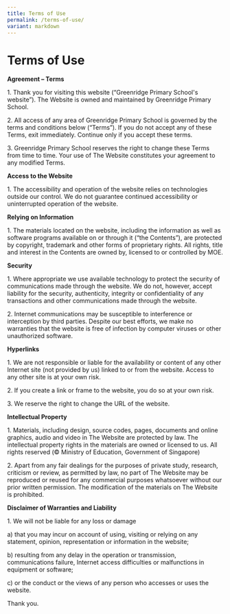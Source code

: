 ```yaml
---
title: Terms of Use
permalink: /terms-of-use/
variant: markdown
---
```

# Terms of Use

**Agreement – Terms**

1\. Thank you for visiting this website (“Greenridge Primary School's website”). The Website is owned and maintained by Greenridge Primary School.

2\. All access of any area of Greenridge Primary School is governed by the terms and conditions below (“Terms”). If you do not accept any of these Terms, exit immediately. Continue only if you accept these terms.

3\. Greenridge Primary School reserves the right to change these Terms from time to time. Your use of The Website constitutes your agreement to any modified Terms.
  
**Access to the Website**

1\. The accessibility and operation of the website relies on technologies outside our control. We do not guarantee continued accessibility or uninterrupted operation of the website.

**Relying on Information**

1\. The materials located on the website, including the information as well as software programs available on or through it (“the Contents”), are protected by copyright, trademark and other forms of proprietary rights. All rights, title and interest in the Contents are owned by, licensed to or controlled by MOE.

**Security**

1\. Where appropriate we use available technology to protect the security of communications made through the website. We do not, however, accept liability for the security, authenticity, integrity or confidentiality of any transactions and other communications made through the website.

2\. Internet communications may be susceptible to interference or interception by third parties. Despite our best efforts, we make no warranties that the website is free of infection by computer viruses or other unauthorized software.
  
**Hyperlinks** 

1\. We are not responsible or liable for the availability or content of any other Internet site (not provided by us) linked to or from the website. Access to any other site is at your own risk.

2\. If you create a link or frame to the website, you do so at your own risk.

3\. We reserve the right to change the URL of the website.

**Intellectual Property**  

1\. Materials, including design, source codes, pages, documents and online graphics, audio and video in The Website are protected by law. The intellectual property rights in the materials are owned or licensed to us. All rights reserved (© Ministry of Education, Government of Singapore)

2\. Apart from any fair dealings for the purposes of private study, research, criticism or review, as permitted by law, no part of The Website may be reproduced or reused for any commercial purposes whatsoever without our prior written permission. The modification of the materials on The Website is prohibited.

**Disclaimer of Warranties and Liability**

1\. We will not be liable for any loss or damage

a) that you may incur on account of using, visiting or relying on any statement, opinion, representation or information in the website;

b) resulting from any delay in the operation or transmission, communications failure, Internet access difficulties or malfunctions in equipment or software;

c) or the conduct or the views of any person who accesses or uses the website.

Thank you.